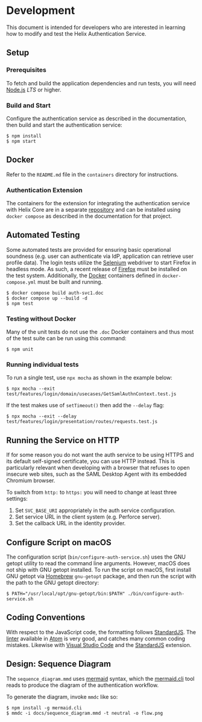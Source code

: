 # Development

This document is intended for developers who are interested in learning how
to modify and test the Helix Authentication Service.

## Setup

### Prerequisites

To fetch and build the application dependencies and run tests, you will need
[Node.js](http://nodejs.org) *LTS* or higher.

### Build and Start

Configure the authentication service as described in the documentation, then
build and start the authentication service:

```shell
$ npm install
$ npm start
```

## Docker

Refer to the `README.md` file in the `containers` directory for instructions.

### Authentication Extension

The containers for the extension for integrating the authentication service with
Helix Core are in a separate
[repository](https://github.com/perforce/helix-authentication-extension) and can
be installed using `docker compose` as described in the documentation for that
project.

## Automated Testing

Some automated tests are provided for ensuring basic operational soundness (e.g.
user can authenticate via IdP, application can retrieve user profile data). The
login tests utilize the [Selenium](https://www.selenium.dev) webdriver to start
Firefox in headless mode. As such, a recent release of
[Firefox](https://www.mozilla.org/en-US/firefox/) must be installed on the test
system. Additionally, the [Docker](#docker) containers defined in
`docker-compose.yml` must be built and running.

```shell
$ docker compose build auth-svc1.doc
$ docker compose up --build -d
$ npm test
```

### Testing without Docker

Many of the unit tests do not use the `.doc` Docker containers and thus most of
the test suite can be run using this command:

```shell
$ npm unit
```

### Running individual tests

To run a single test, use `npx mocha` as shown in the example below:

```shell
$ npx mocha --exit test/features/login/domain/usecases/GetSamlAuthnContext.test.js
```

If the test makes use of `setTimeout()` then add the `--delay` flag:

```shell
$ npx mocha --exit --delay test/features/login/presentation/routes/requests.test.js
```

## Running the Service on HTTP

If for some reason you do not want the auth service to be using HTTPS and its
default self-signed certificate, you can use HTTP instead. This is particularly
relevant when developing with a browser that refuses to open insecure web sites,
such as the SAML Desktop Agent with its embedded Chromium browser.

To switch from `http:` to `https:` you will need to change at least three settings:

1. Set `SVC_BASE_URI` appropriately in the auth service configuration.
1. Set service URL in the client system (e.g. Perforce server).
1. Set the callback URL in the identity provider.

## Configure Script on macOS

The configuration script (`bin/configure-auth-service.sh`) uses the GNU getopt
utility to read the command line arguments. However, macOS does not ship with
GNU getopt installed. To run the script on macOS, first install GNU getopt via
[Homebrew](https://brew.sh) `gnu-getopt` package, and then run the script with
the path to the GNU getopt directory:

```shell
$ PATH="/usr/local/opt/gnu-getopt/bin:$PATH" ./bin/configure-auth-service.sh
```

## Coding Conventions

With respect to the JavaScript code, the formatting follows
[StandardJS](https://standardjs.com). The
[linter](https://atom.io/packages/linter-js-standard) available in
[Atom](https://atom.io) is very good, and catches many common coding mistakes.
Likewise with [Visual Studio Code](https://code.visualstudio.com) and the
[StandardJS](https://github.com/standard/vscode-standardjs) extension.

## Design: Sequence Diagram

The `sequence_diagram.mmd` uses [mermaid](https://mermaidjs.github.io) syntax,
which the [mermaid.cli](https://github.com/mermaidjs/mermaid.cli) tool reads to
produce the diagram of the authentication workflow.

To generate the diagram, invoke `mmdc` like so:

```shell
$ npm install -g mermaid.cli
$ mmdc -i docs/sequence_diagram.mmd -t neutral -o flow.png
```
